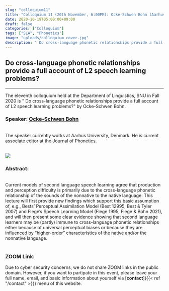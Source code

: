 ```yaml
---
slug: "colloquium11"
title: "Colloquium 11 (20th November, 6:00PM): Ocke-Schwen Bohn (Aarhus University)"
date: 2020-10-19T05:00:00+09:00
draft: false
categories: ["Colloquium"]
tags: ["SLA", "Phonetics"]
image: "uploads/colloquium_cover.jpg"
description: " Do cross-language phonetic relationships provide a full account of L2 speech learning problems? by Ocke-Schwen Bohn"
---
```


## Do cross-language phonetic relationships provide a full account of L2 speech learning problems?

---

The eleventh colloquium held at the Department of Linguistics, SNU in Fall 2020 is " Do cross-language phonetic relationships provide a full account of L2 speech learning problems?" by Ocke-Schwen Bohn.

### Speaker: <a class=intro-link href="https://pure.au.dk/portal/en/persons/ockeschwen-bohn(a8cfb317-189e-4f8a-8324-4ffee39f8c54).html">Ocke-Schwen Bohn</a>

<br/>
The speaker currently works at Aarhus University, Denmark. He is current associate editor at the Journal of Phonetics.
<br/><br/>

![ ](/profiles/Ocke_Bohn_image.jpg#floatleft)

### Abstract:

<br/>
Current models of second language speech learning agree that production and perception difficulty is primarily due to the cross-language phonetic relationship of the sounds of the nonnative to the native language. This lecture will first provide new findings which support this basic assumption of, e.g., Bests’ Perceptual Assimilation Model (Best 12995, Best & Tyler 2007) and Flege’s Speech Learning Model (Flege 1995, Flege & Bohn 2021), and will then present some clear evidence showing that second language learners may be (partly) immune to cross-language phonetic relationships either because of universal perceptual biases or because they are influenced by “higher-order” characteristics of the native and/or the nonnative language.
<br/><br/>

### ZOOM Link:

Due to cyber security concerns, we do not share ZOOM links in the public domain. However, if you want to partipate in this event, please leave your full name, email, and basic information about yourself via [**contact**]({{< ref "/contact" >}}) menu of this website.
